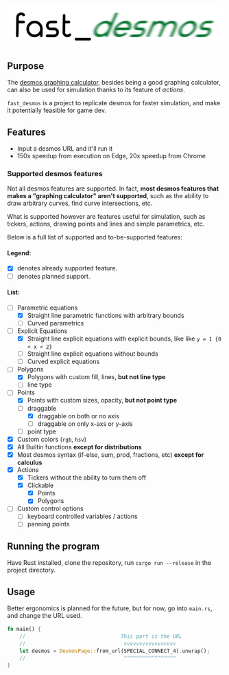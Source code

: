 ![logo](logo.png)

## Purpose

The [desmos graphing calculator](https://www.desmos.com/), besides being a good graphing calculator, can also be used
for simulation thanks to its feature of *actions*.

`fast_desmos` is a project to replicate desmos for faster simulation, and make it potentially feasible for game dev.

## Features

- Input a desmos URL and it'll run it
- 150x speedup from execution on Edge, 20x speedup from Chrome

### Supported desmos features

Not all desmos features are supported. In fact, **most desmos features that makes a "graphing calculator" aren't
supported**, such as the ability to draw arbitrary curves, find curve intersections, etc.

What is supported however are features useful for simulation, such as tickers, actions, drawing points and lines and
simple parametrics, etc.

Below is a full list of supported and to-be-supported features:

#### Legend:

- [x] denotes already supported feature.
- [ ] denotes planned support.

#### List:

- [ ] Parametric equations
    - [x] Straight line parametric functions with arbitrary bounds
    - [ ] Curved parametrics
- [ ] Explicit Equations
    - [x] Straight line explicit equations with explicit bounds, like like `y = 1 {0 < x < 2}`
    - [ ] Straight line explicit equations without bounds
    - [ ] Curved explicit equations
- [ ] Polygons
    - [x] Polygons with custom fill, lines, **but not line type**
    - [ ] line type
- [ ] Points
    - [x] Points with custom sizes, opacity, **but not point type**
    - [ ] draggable
        - [x] draggable on both or no axis
        - [ ] draggable on only x-axs or y-axis
    - [ ] point type
- [x] Custom colors (`rgb`, `hsv`)
- [x] All Builtin functions **except for distributions**
- [x] Most desmos syntax (if-else, sum, prod, fractions, etc) **except for calculus**
- [x] Actions
    - [x] Tickers without the ability to turn them off
    - [x] Clickable
        - [x] Points
        - [x] Polygons
- [ ] Custom control options
    - [ ] keyboard controlled variables / actions
    - [ ] panning points

## Running the program

Have Rust installed, clone the repository, run `cargo run --release` in the project directory.

## Usage

Better ergonomics is planned for the future, but for now, go into `main.rs`, and change the URL used.

```Rust
fn main() {
    //                               This part is the URL
    //                                vvvvvvvvvvvvvvvvv
    let desmos = DesmosPage::from_url(SPECIAL_CONNECT_4).unwrap();
    //                                ^^^^^^^^^^^^^^^^^
}
```
